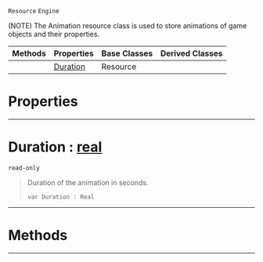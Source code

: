  `Resource` `Engine`



(NOTE) The Animation resource class is used to store animations of game objects and their properties.

|Methods|Properties|Base Classes|Derived Classes|
|---|---|---|---|
| |[ Duration](https://github.com/zeroengineteam/ZeroDocs/blob/master/code_reference/class_reference/animation.markdown#duration-zero-engine-doc)|Resource| |


 #  Properties


---  
 #  Duration : [real](https://github.com/zeroengineteam/ZeroDocs/blob/master/code_reference/nada_base_types/real.markdown)

 `read-only`

> Duration of the animation in seconds.
> ``` lang=cpp, name=Nada
> var Duration : Real


---  
 #  Methods


---  
 

 